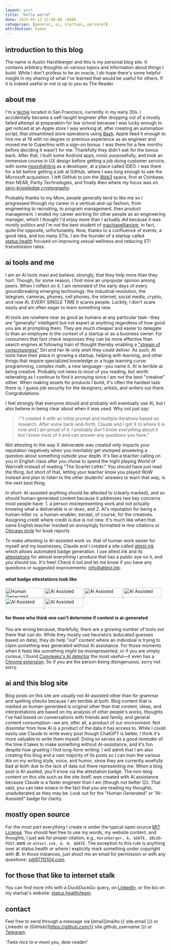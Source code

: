 ```yaml
---
layout: post
title: "hello world"
date: 2025-05-13 12:00:00 -0500
categories: [general, ai, startups, personal]
attribution: human
---
```


## introduction to this blog

The name is Austin Harshberger and this is my personal blog site. It contains arbitrary thoughts on various topics and information about things I build. While I don't profess to be an oracle, I do hope there's some helpful insight in my sharing of what I've learned that would be useful for others. If it is indeed useful or not is up to *you* as The Reader.

## about me

I'm a [techie](https://en.wiktionary.org/wiki/techie) located in San Francisco, currently in my early 30s. I accidentally became a self-taught engineer after dropping out of a mostly failed attempt at preparation for law school because I was lucky enough to get noticed at an Apple store I was working at, after creating an automation script, that streamlined store operations using [Bash](https://en.wikipedia.org/wiki/Bash_(Unix_shell)). Apple liked it enough to hire me at 19 with no degree or previous experience as an engineer and moved me to Cupertino with a sign-on bonus. I was there for a few months before deciding it wasn't for me. Thankfully they didn't ask for the bonus back. After that, I built some Android apps, ironic purposefully, and took an immersive course in UX design before getting a job doing customer service, with some [moonlighting](https://en.wikipedia.org/wiki/Moonlighting) as a developer, at a place called IDEO. I was there for a bit before getting a job at GitHub, where I was long enough to see the Microsoft acquisition. I left GitHub to join the [Web3](https://en.wikipedia.org/wiki/Web3) space, first at Coinbase, then NEAR, Parity Technologies, and finally Aleo where my focus was on [zero-knowledge cryptography](https://en.wikipedia.org/wiki/Zero_knowledge). 

Probably thanks to my Mom, people generally tend to like me so I progressed through my career in a vertical-and-up fashion, from engineering to recruiting, to program management, then product management. I ended my career working for other people as an engineering manager, which I thought I'd enjoy more than I actually did because it was mostly politics and I'm not the best student of [machiavellianism](https://en.wikipedia.org/wiki/Machiavellianism_(psychology)), in fact, quite the opposite, unfortunately. Now, thanks to a confluence of events, a good idea, and too many STIs, I am the founder of a startup called [status.health](https://status.health) focused on improving sexual wellness and reducing STI transmission rates.

## ai tools and me

I am an AI tools maxi and believe, strongly, that they help more than they hurt. Though, for some reason, I find mine an unpopular opinion among peers. When I reflect on it, I am reminded of the early days of every groundbreaking emerging technology: the industrial revolution, the telegram, cameras, phones, cell phones, the internet, social media, crypto, and now AI. EVERY SINGLE TIME it scares people. Luckily, I don't scare easily and am often eager to learn something new.

AI tools are nowhere near as good as humans at any particular task--they are "generally" intelligent but not expert at anything regardless of how good you are at prompting them. They are much cheaper and easier to delegate to than an employee in the context of a startup or as a business owner. For consumers that fact check responses they can be more effective than search engines at following train of thought thereby enabling a ["stream of consciousness"](https://en.wikipedia.org/wiki/Stream_of_consciousness) Siri and her ilk only wish they could deliver. As such, AI tools have their place in growing a startup, helping with learning, and other things that require specialized knowledge or a huge learning curve: programming, complex math, a new language--you name it. AI is terrible at being creative. Probably not news to most of you reading, but worth reiterating as I continue to find it annoying since I am not the best "creative" either. When making assets for products I build, it's often the hardest task there is; I guess job security for the designers, artists, and writers out there. Congratulations.

I feel strongly that everyone should and probably will eventually use AI, but I also believe in being clear about when it was used. Why not just say:

> ❔"I created X with an initial prompt and multiple iterations based on research. After some back-and-forth, Claude and I got X to where it is now and I am proud of it. I probably don't know *everything* about it but I know most of it and can answer any questions you have."

Not attesting to the way X deliverable was created only impacts your reputation negatively when you inevitably get stumped answering a question about something outside your depth. It's like a teacher calling on you in English class after you chose to spend the night playing World of Warcraft instead of reading "The Scarlet Letter." You should have just read the thing, but short of that, letting your teacher know you played WoW instead and plan to listen to the other students' answers to learn that way, is the next best thing.

In short: AI-assisted anything should be attested to (clearly marked), and so should human-generated content because it addresses two key concerns most people have: 1. a person misrepresenting work and not actually knowing what a deliverable is or does, and 2. AI's reputation for being a human-killer vs. a human-enabler, except, of course, for the creatives. Assigning credit where credit is due is not new. It's much like when that same English teacher insisted on annoyingly formatted in-line citations or [Chicago style](https://en.wikipedia.org/wiki/The_Chicago_Manual_of_Style) for book reports.

To make attesting to AI-assisted work vs. that of human work easier for myself and my businesses, Claude and I created a site called [attest.ink](https://attest.ink) which allows automated badge generation. I use attest.ink and its [attestations](https://en.wikipedia.org/wiki/Attestation) for almost everything I produce that has a public eye on it, and you should too. It's free! Check it out and let me know if you have any questions or suggested improvements: [info@attest.ink](mailto:info@attest.ink).

#### what badge attestations look like
<!-- Add this to your blog HTML -->
<a href="https://attest.ink" target="_blank" class="badge-link" rel="noopener">
  <img src="https://attest.ink/assets/badges/human-generated.svg" alt="Human Generated" width="120" height="30">
  <img src="https://attest.ink/assets/badges/chatgpt-generated.svg" alt="AI Assisted" width="120" height="30">
  <img src="https://attest.ink/assets/badges/claude-generated.svg" alt="AI Assisted" width="120" height="30">
  <img src="https://attest.ink/assets/badges/gemini-generated.svg" alt="AI Assisted" width="120" height="30">
  <img src="https://attest.ink/assets/badges/midjourney-generated.svg" alt="AI Assisted" width="120" height="30">
  <img src="https://attest.ink/assets/badges/dalle-generated.svg" alt="AI Assisted" width="120" height="30">
</a>

#### for those who think one can't determine if content is ai-generated

You are wrong because, thankfully, there are a growing number of tools out there that can do. While they mostly use heuristics (educated guesses based on data), they do help "out" content where an individual is trying to claim something was generated without AI assistance. For those moments when it feels like something might be misrepresented, or if you are simply curious, I found [Copyleaks's AI detector](https://copyleaks.com/ai-content-detector) the most useful—it even has a [Chrome extension](https://copyleaks.com/ai-content-detector/extension). So if you are the person being disingenuous, sorry not sorry.

## ai and this blog site

Blog posts on this site are usually not AI-assisted other than for grammar and spelling checks because I am terrible at both. Blog content that is marked as human-generated is original other than that content, ideas, and interpretations are based on my analysis of other people's works, thoughts I've had based on conversations with friends and family, and general content consumption--we are, after all, a product of our environment. Not dissimilar from how AI is a product of the data it has access to. While I could easily use Claude to write every post though ChatGPT is better, I think it's more valuable to write them myself. Doing so serves as a good reminder of the time it takes to make something without AI-assistance, and it's fun despite how grueling I find long-form writing. I will admit that I am also creating this blog and a vast majority of its posts so I can train the various AIs on my writing style, voice, and humor, since they are currently woefully bad at both due to the lack of data out there representing me. When a blog post is AI-assited, you'll know via the attestation badge. The non-blog content on this site such as the site itself, *was* created with AI assistance because Claude is a faster engineer than I am (though not better 😉). That said, you can take solace in the fact that you are reading my thoughts, unadulterated as they may be. Look out for the "Human Generated" or "AI-Assisted" badge for clarity.

## mostly open source

For the most part everything I create is under the typical open source [MIT License](https://opensource.org/licenses/MIT). You should feel free to use my words, my website content, and thoughts, I just ask for proper citation, e.g., `Harshberger, A, $DATE, $BLOG-POST-NAME` or `attest.ink, A. H. $DATE`. The exception to this rule is anything over at status.health or where I explicitly mark something under copyright with ©. In those instances, just shoot me an email for permission or with any questions: [x@97115104.com](mailto:x@97115104.com).

## for those that like to internet stalk

You can find more info with a DuckDuckGo query, on [LinkedIn](https://www.linkedin.com/in/aharshbe/), or the bio on my startup's website: [status.health/team](https://status.health/team).

## contact

Feel free to send through a message via [email](mailto:{{ site.email }}) or LinkedIn or [GitHub](https://github.com/{{ site.github_username }}) or [Telegram](https://t.me/x97115104).

*'Twas nice to e-meet you, dear reader!*